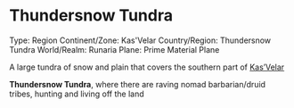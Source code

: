 # Thundersnow Tundra

Type: Region
Continent/Zone: Kas'Velar
Country/Region: Thundersnow Tundra
World/Realm: Runaria
Plane: Prime Material Plane

A large tundra of snow and plain that covers the southern part of [Kas’Velar](Kas%E2%80%99Velar%20476c9e227f2443eca550f0ab8be45af5.md) 

**Thundersnow Tundra**, where there are raving nomad barbarian/druid tribes, hunting and living off the land
